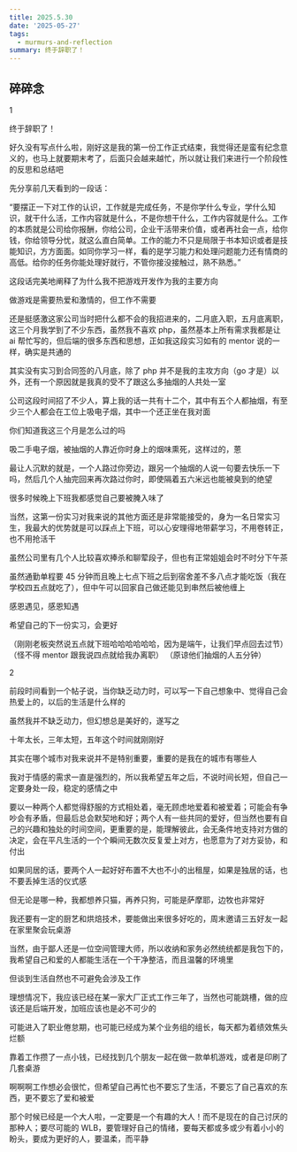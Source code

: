 ```yaml
---
title: 2025.5.30
date: '2025-05-27'
tags:
  - murmurs-and-reflection
summary: 终于辞职了！
---
```

## 碎碎念
1

终于辞职了！

好久没有写点什么啦，刚好这是我的第一份工作正式结束，我觉得还是蛮有纪念意义的，也马上就要期末考了，后面只会越来越忙，所以就让我们来进行一个阶段性的反思和总结吧

先分享前几天看到的一段话：

“要摆正一下对工作的认识，工作就是完成任务，不是你学什么专业，学什么知识，就干什么活，工作内容就是什么，不是你想干什么，工作内容就是什么。工作的本质就是公司给你报酬，你给公司，企业干活带来价值，或者再社会一点，给你钱，你给领导分忧，就这么直白简单。工作的能力不只是局限于书本知识或者是技能知识，方方面面。如同你学习一样，看的是学习能力和处理问题能力还有情商的高低。给你的任务你能处理好就行，不管你接没接触过，熟不熟悉。”

这段话完美地阐释了为什么我不把游戏开发作为我的主要方向

做游戏是需要热爱和激情的，但工作不需要

还是挺感激这家公司当时把什么都不会的我招进来的，二月底入职，五月底离职，这三个月我学到了不少东西，虽然我不喜欢 php，虽然基本上所有需求我都是让 ai 帮忙写的，但后端的很多东西和思想，正如我这段实习如有的 mentor 说的一样，确实是共通的

其实没有实习到合同签的八月底，除了 php 并不是我的主攻方向（go 才是）以外，还有一个原因就是我真的受不了跟这么多抽烟的人共处一室

公司这段时间招了不少人，算上我的话一共有十二个，其中有五个人都抽烟，有至少三个人都会在工位上吸电子烟，其中一个还正坐在我对面

你们知道我这三个月是怎么过的吗

吸二手电子烟，被抽烟的人靠近你时身上的烟味熏死，这样过的，蒽

最让人沉默的就是，一个人路过你旁边，跟另一个抽烟的人说一句要去快乐一下吗，然后几个人抽完回来再次路过你时，即使隔着五六米远也能被臭到的绝望

很多时候晚上下班我都感觉自己要被腌入味了

当然，这第一份实习对我来说的其他方面还是非常能接受的，身为一名日常实习生，我最大的优势就是可以踩点上下班，可以心安理得地带薪学习，不用卷转正，也不用抢活干

虽然公司里有几个人比较喜欢捧杀和聊荤段子，但也有正常姐姐会时不时分下午茶

虽然通勤单程要 45 分钟而且晚上七点下班之后到宿舍差不多八点才能吃饭（我在学校四五点就吃了），但中午可以回家自己做还能见到串然后被他缠上

感恩遇见，感恩知遇

希望自己的下一份实习，会更好

（刚刚老板突然说五点就下班哈哈哈哈哈哈，因为是端午，让我们早点回去过节）
（怪不得 mentor 跟我说四点就给我办离职）
（原谅他们抽烟的人五分钟）

2

前段时间看到一个帖子说，当你缺乏动力时，可以写一下自己想象中、觉得自己会热爱上的，以后的生活是什么样的

虽然我并不缺乏动力，但幻想总是美好的，遂写之

十年太长，三年太短，五年这个时间就刚刚好

其实在哪个城市对我来说并不是特别重要，重要的是我在的城市有哪些人

我对于情感的需求一直是强烈的，所以我希望五年之后，不说时间长短，但自己一定要身处一段，稳定的感情之中

要以一种两个人都觉得舒服的方式相处着，毫无顾虑地爱着和被爱着；可能会有争吵会有矛盾，但最后总会默契地和好；两个人有一些共同的爱好，但当然也要有自己的兴趣和独处的时间空间，更重要的是，能理解彼此，会无条件地支持对方做的决定，会在平凡生活的一个个瞬间无数次反复爱上对方，也愿意为了对方妥协，和付出

如果同居的话，要两个人一起好好布置不大也不小的出租屋，如果是独居的话，也不要丢掉生活的仪式感

但无论是哪一种，我都想养只猫，再养只狗，可能是萨摩耶，边牧也非常好

我还要有一定的厨艺和烘焙技术，要能做出来很多好吃的，周末邀请三五好友一起在家里聚会玩桌游

当然，由于鄙人还是一位空间管理大师，所以收纳和家务必然统统都是我包下的，我希望自己和爱的人都能生活在一个干净整洁，而且温馨的环境里

但谈到生活自然也不可避免会涉及工作

理想情况下，我应该已经在某一家大厂正式工作三年了，当然也可能跳槽，做的应该还是后端开发，加班应该也是必不可少的

可能进入了职业倦怠期，也可能已经成为某个业务组的组长，每天都为着绩效焦头烂额

靠着工作攒了一点小钱，已经找到几个朋友一起在做一款单机游戏，或者是印刷了几套桌游

啊啊啊工作想必会很忙，但希望自己再忙也不要忘了生活，不要忘了自己喜欢的东西，更不要忘了爱和被爱

那个时候已经是一个大人啦，一定要是一个有趣的大人！而不是现在的自己讨厌的那种人；要尽可能的 WLB，要管理好自己的情绪，要每天都或多或少有着小小的盼头，要成为更好的人，要温柔，而平静
